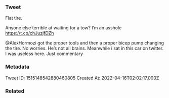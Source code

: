 ### Tweet
Flat tire.

Anyone else terrible at waiting for a tow? I’m an asshole https://t.co/chJuzjfDZh

@AlexHormozi got the proper tools and then a proper bicep pump changing the tire. No worries. He’s not all brains. Meanwhile i sat in this car on twitter. I was useless here. Just commentary

### Metadata
Tweet ID: 1515148542880460805
Created At: 2022-04-16T02:02:17.000Z

### Related

